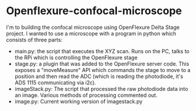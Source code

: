 # Openflexure-confocal-microscope

I'm to building the confocal microscope using OpenFlexure Delta Stage project. I wanted to use a microscope with a program in python which consists of three parts:

- main.py: the script that executes the XYZ scan.  Runs on the PC, talks to the RPi which is controlling the OpenFlexure stage
- stage.py: a plugin that was added to the OpenFlexure server code.  This exposes a "moveMeasure" API which commands the stage to move to a position and then read the ADC (which is reading the photodiode, it's ADS 1115 communicating via i2c).
- imageStack.py: The script that processed the raw photodiode data into an image. Various methods of processing commented out.
- image.py: Current working version of imagestack.py
